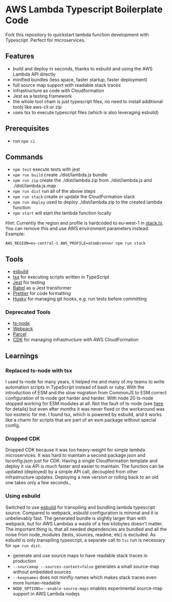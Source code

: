 # AWS Lambda Typescript Boilerplate Code

Fork this repository to quickstart lambda function development with Typescript. Perfect for microservices.

## Features

- build and deploy in seconds, thanks to esbuild and using the AWS Lambda API directly
- minified bundles (less space, faster startup, faster deployment)
- full source map support with readable stack traces
- infrastructure as code with Cloudformation
- Jest as a testing framework
- the whole tool chain is just typescript files, no need to install additional tools like aws-cli or zip
- uses tsx to execute typescript files (which is also leveraging esbuild)

## Prerequisites

- run `npm ci`

## Commands

- `npm test` execute tests with jest
- `npm run build` create ./dist/lambda.js bundle
- `npm run zip` create the ./dist/lambda.zip from ./dist/lambda.js and ./dist/lambda.js.map
- `npm run dist` run all of the above steps
- `npm run stack` create or update the CloudFormation stack
- `npm run deploy` used to deploy ./dist/lambda.zip to the created lambda function
- `npm start` will start the lambda function locally

Hint: Currently the region and profile is hardcoded to eu-west-1 in [stack.ts](./infrastructure/stack.ts).
You can remove this and use AWS environment parameters instead.
Example:

```
AWS_REGION=eu-central-1 AWS_PROFILE=atombrenner npm run stack
```

## Tools

- [esbuild](https://esbuild.github.io/)
- [tsx](https://github.com/privatenumber/tsx/) for executing scripts written in TypeScript
- [Jest](https://jestjs.io/) for testing
- [Babel](https://babeljs.io/) as a Jest transformer
- [Prettier](https://prettier.io/) for code formatting
- [Husky](https://github.com/typicode/husky) for managing git hooks, e.g. run tests before committing

### Deprecated Tools

- [ts-node](https://github.com/TypeStrong/ts-node)
- [Webpack](https://webpack.js.org/)
- [Parcel](https://github.com/parcel-bundler/parcel)
- [CDK](https://docs.aws.amazon.com/cdk/api/latest/docs/aws-construct-library.html) for managing infrastructure with AWS CloudFormation

## Learnings

### Replaced ts-node with tsx

I used ts-node for many years, it helped me and many of my teams to write automation scripts
in TypeScript instead of bash or ruby. With the introduction of ESM and the slow
migration from CommonJS to ESM correct configuration of ts-node got harder and harder.
With node 20 ts-node stopped working for ESM modules at all. Not the fault of ts-node (see
[here](https://github.com/nodejs/node/issues/47880) for details) but even after months
it was never fixed or the workaround was too esoteric for me.
I found tsx, which is powered by esbuild, and it works like a charm for scripts that are
part of an esm package without special config.

### Dropped CDK

Dropped CDK because it was too heavy-weight for simple lambda microservices.
It was hard to maintain a second package.json and tsconfig.json just for CDK.
Having a single Cloudformation template and deploy it via API is much faster and easier to maintain.
The function can be updated (deployed) by a simple API call, decoupled from other infrastructure updates.
Deploying a new version or rolling back to an old one takes only a few seconds.,

### Using esbuild

Switched to use [esbuild](https://esbuild.github.io/) for transpiling and bundling lambda typescript source.
Compared to webpack, esbuild configuration is minimal and it is unbelievably fast.
The generated bundle is slightly larger than with webpack, but for AWS Lambdas a waste of a few kilobytes doesn't matter.
The important thing is, that all needed dependencies are bundled and all the noise from node_modules (tests, sources, readme, etc) is excluded.
As esbuild is only transpiling typescript, a separate call to `tsc` run is necessary for `npm run dist`.

- generate and use source maps to have readable stack traces in production
- `--sourcemap --sources-content=false` generates a small source-map without embedded sources
- `--keepnames` does not minifiy names which makes stack traces even more human-readable
- `NODE_OPTIONS=--enable-source-maps` enables experimental source-map support in AWS Lambda nodejs
